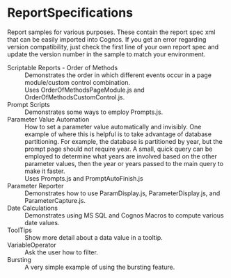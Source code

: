 # ReportSpecifications
Report samples for various purposes.  These contain the report spec xml that can be easily imported into Cognos.  If you get an error regarding version compatibility, just check the first line of your own report spec and update the version number in the sample to match your environment.


<dl>
  <dt>Scriptable Reports - Order of Methods</dt>
  <dd>Demonstrates the order in which different events occur in a page module/custom control combination.<br />Uses OrderOfMethodsPageModule.js and OrderOfMethodsCustomControl.js.</dd>
  
  <dt>Prompt Scripts</dt>
  <dd>Demonstrates some ways to employ Prompts.js.</dd>
  
  <dt>Parameter Value Automation</dt>
  <dd>How to set a parameter value automatically and invisibly.  One example of where this is helpful is to take advantage of database partitioning.  For example, the database is partitioned by year, but the prompt page should not require year.  A small, quick query can be employed to determine what years are involved based on the other parameter values, then the year or years passed to the main query to make it faster.<br />Uses Prompts.js and PromptAutoFinish.js</dd>
  
  <dt>Parameter Reporter</dt>
  <dd>Demonstrates how to use ParamDisplay.js, ParameterDisplay.js, and ParameterCapture.js.</dd>
  
  <dt>Date Calculations</dt>
  <dd>Demonstrates using MS SQL and Cognos Macros to compute various date values.</dd>
  
  <dt>ToolTips</dt>
  <dd>Show more detail about a data value in a tooltip.</dd>
  
  <dt>VariableOperator</dt>
  <dd>Ask the user how to filter.</dd>
  
  <dt>Bursting</dt>
  <dd>A very simple example of using the bursting feature.</dd>
</dl>

